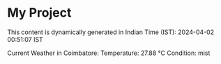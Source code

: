 # My Project

This content is dynamically generated in Indian Time (IST): 2024-04-02 00:51:07 IST


Current Weather in Coimbatore:
Temperature: 27.88 °C
Condition: mist
